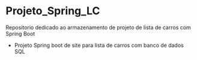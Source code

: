# Projeto_Spring_LC

Repositorio dedicado ao armazenamento de projeto de lista de carros com Spring Boot
- Projeto Spring boot de site para lista de carros com banco de dados SQL
